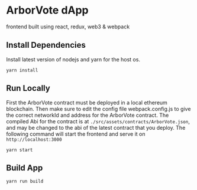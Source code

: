 # ArborVote dApp

frontend built using react, redux, web3 & webpack

## Install Dependencies

Install latest version of nodejs and yarn for the host os.

```
yarn install
```

## Run Locally

First the ArborVote contract must be deployed in a local ethereum blockchain.
Then make sure to edit the config file webpack.config.js to give the correct networkId and address for the ArborVote contract. 
The compiled Abi for the contract is at `./src/assets/contracts/ArborVote.json`, and may be changed to the abi of the latest contract that you deploy.
The following command will start the frontend and serve it on `http://localhost:3000`

```
yarn start
```

## Build App

```
yarn run build
```
